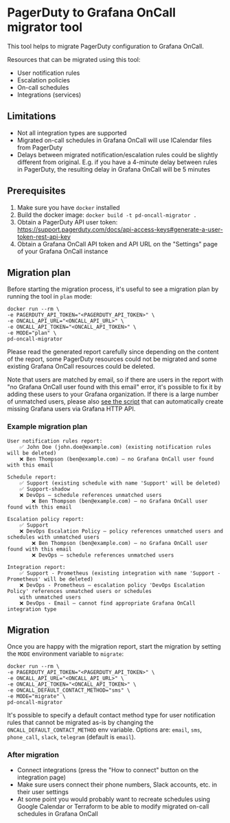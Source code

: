 # PagerDuty to Grafana OnCall migrator tool

This tool helps to migrate PagerDuty configuration to Grafana OnCall.

Resources that can be migrated using this tool:

- User notification rules
- Escalation policies
- On-call schedules
- Integrations (services)

## Limitations

- Not all integration types are supported
- Migrated on-call schedules in Grafana OnCall will use ICalendar files from PagerDuty
- Delays between migrated notification/escalation rules could be slightly different from original.
  E.g. if you have a 4-minute delay between rules in PagerDuty, the resulting delay in Grafana OnCall will be 5 minutes

## Prerequisites

1. Make sure you have `docker` installed
2. Build the docker image: `docker build -t pd-oncall-migrator .`
3. Obtain a PagerDuty API user token: <https://support.pagerduty.com/docs/api-access-keys#generate-a-user-token-rest-api-key>
4. Obtain a Grafana OnCall API token and API URL on the "Settings" page of your Grafana OnCall instance

## Migration plan

Before starting the migration process, it's useful to see a migration plan by running the tool in `plan` mode:

```shell
docker run --rm \
-e PAGERDUTY_API_TOKEN="<PAGERDUTY_API_TOKEN>" \
-e ONCALL_API_URL="<ONCALL_API_URL>" \
-e ONCALL_API_TOKEN="<ONCALL_API_TOKEN>" \
-e MODE="plan" \
pd-oncall-migrator
```

Please read the generated report carefully since depending on the content of the report, some PagerDuty resources
could not be migrated and some existing Grafana OnCall resources could be deleted.

Note that users are matched by email, so if there are users in the report with "no Grafana OnCall user found with
this email" error, it's possible to fix it by adding these users to your Grafana organization.
If there is a large number of unmatched users, please also [see the script](scripts/README.md) that can automatically
create missing Grafana users via Grafana HTTP API.

### Example migration plan

```text
User notification rules report:
    ✅ John Doe (john.doe@example.com) (existing notification rules will be deleted)
    ❌ Ben Thompson (ben@example.com) — no Grafana OnCall user found with this email

Schedule report:
    ✅ Support (existing schedule with name 'Support' will be deleted)
    ✅ Support-shadow
    ❌ DevOps — schedule references unmatched users
        ❌ Ben Thompson (ben@example.com) — no Grafana OnCall user found with this email

Escalation policy report:
    ✅ Support
    ❌ DevOps Escalation Policy — policy references unmatched users and schedules with unmatched users
        ❌ Ben Thompson (ben@example.com) — no Grafana OnCall user found with this email
        ❌ DevOps — schedule references unmatched users

Integration report:
    ✅ Support - Prometheus (existing integration with name 'Support - Prometheus' will be deleted)
    ❌ DevOps - Prometheus — escalation policy 'DevOps Escalation Policy' references unmatched users or schedules
    with unmatched users
    ❌ DevOps - Email — cannot find appropriate Grafana OnCall integration type
```

## Migration

Once you are happy with the migration report, start the migration by setting the `MODE` environment variable to `migrate`:

```shell
docker run --rm \
-e PAGERDUTY_API_TOKEN="<PAGERDUTY_API_TOKEN>" \
-e ONCALL_API_URL="<ONCALL_API_URL>" \
-e ONCALL_API_TOKEN="<ONCALL_API_TOKEN>" \
-e ONCALL_DEFAULT_CONTACT_METHOD="sms" \
-e MODE="migrate" \
pd-oncall-migrator
```

It's possible to specify a default contact method type for user notification rules that cannot be migrated as-is by
changing the `ONCALL_DEFAULT_CONTACT_METHOD` env variable.
Options are: `email`, `sms`, `phone_call`, `slack`, `telegram` (default is `email`).

### After migration

- Connect integrations (press the "How to connect" button on the integration page)
- Make sure users connect their phone numbers, Slack accounts, etc. in their user settings
- At some point you would probably want to recreate schedules using Google Calendar or Terraform to be able to modify
  migrated on-call schedules in Grafana OnCall
